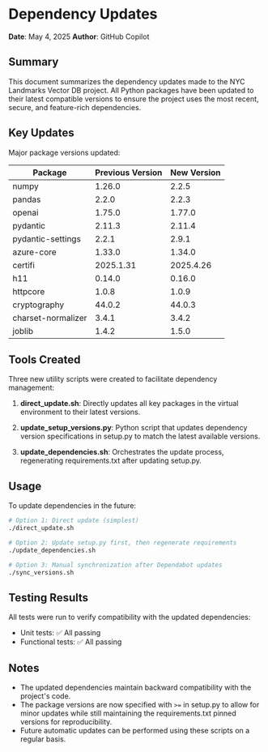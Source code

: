 # Dependency Updates

**Date**: May 4, 2025
**Author**: GitHub Copilot

## Summary

This document summarizes the dependency updates made to the NYC Landmarks Vector DB project. All Python packages have been updated to their latest compatible versions to ensure the project uses the most recent, secure, and feature-rich dependencies.

## Key Updates

Major package versions updated:

| Package | Previous Version | New Version |
|---------|-----------------|-------------|
| numpy | 1.26.0 | 2.2.5 |
| pandas | 2.2.0 | 2.2.3 |
| openai | 1.75.0 | 1.77.0 |
| pydantic | 2.11.3 | 2.11.4 |
| pydantic-settings | 2.2.1 | 2.9.1 |
| azure-core | 1.33.0 | 1.34.0 |
| certifi | 2025.1.31 | 2025.4.26 |
| h11 | 0.14.0 | 0.16.0 |
| httpcore | 1.0.8 | 1.0.9 |
| cryptography | 44.0.2 | 44.0.3 |
| charset-normalizer | 3.4.1 | 3.4.2 |
| joblib | 1.4.2 | 1.5.0 |

## Tools Created

Three new utility scripts were created to facilitate dependency management:

1. **direct_update.sh**: Directly updates all key packages in the virtual environment to their latest versions.

2. **update_setup_versions.py**: Python script that updates dependency version specifications in setup.py to match the latest available versions.

3. **update_dependencies.sh**: Orchestrates the update process, regenerating requirements.txt after updating setup.py.

## Usage

To update dependencies in the future:

```bash
# Option 1: Direct update (simplest)
./direct_update.sh

# Option 2: Update setup.py first, then regenerate requirements
./update_dependencies.sh

# Option 3: Manual synchronization after Dependabot updates
./sync_versions.sh
```

## Testing Results

All tests were run to verify compatibility with the updated dependencies:

- Unit tests: ✅ All passing
- Functional tests: ✅ All passing

## Notes

- The updated dependencies maintain backward compatibility with the project's code.
- The package versions are now specified with `>=` in setup.py to allow for minor updates while still maintaining the requirements.txt pinned versions for reproducibility.
- Future automatic updates can be performed using these scripts on a regular basis.
